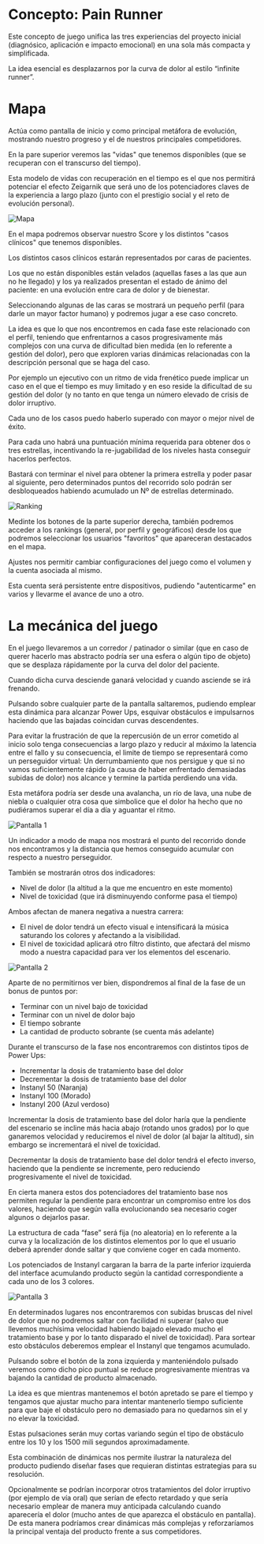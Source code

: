 # Concepto: Pain Runner

Este concepto de juego unifica las tres experiencias del proyecto inicial (diagnósico, aplicación e impacto emocional) en una sola más compacta y simplificada.

La idea esencial es desplazarnos por la curva de dolor al estilo “infinite runner”.

# Mapa

Actúa como pantalla de inicio y como principal metáfora de evolución, mostrando nuestro progreso y el de nuestros principales competidores.

En la pare superior veremos las "vidas" que tenemos disponibles (que se recuperan con el transcurso del tiempo).

Esta modelo de vidas con recuperación en el tiempo es el que nos permitirá potenciar el efecto Zeigarnik que será uno de los potenciadores claves de la experiencia a largo plazo (junto con el prestigio social y el reto de evolución personal).

![Mapa](../design/resources/runner/mapa.jpg)

En el mapa podremos observar nuestro Score y los distintos "casos clínicos" que tenemos disponibles.

Los distintos casos clínicos estarán representados por caras de pacientes.

Los que no están disponibles están velados (aquellas fases a las que aun no he llegado) y los ya realizados presentan el estado de ánimo del paciente: en una evolución entre cara de dolor y de bienestar.

Seleccionando algunas de las caras se mostrará un pequeño perfil (para darle un mayor factor humano) y podremos jugar a ese caso concreto.

La idea es que lo que nos encontremos en cada fase este relacionado con el perfil, teniendo que enfrentarnos a casos progresivamente más complejos con una curva de dificultad bien medida (en lo referente a gestión del dolor), pero que exploren varias dinámicas relacionadas con la descripción personal que se haga del caso.

Por ejemplo un ejecutivo con un ritmo de vida frenético puede implicar un caso en el que el tiempo es muy limitado y en eso reside la dificultad de su gestión del dolor (y no tanto en que tenga un número elevado de crisis de dolor irruptivo.

Cada uno de los casos puedo haberlo superado con mayor o mejor nivel de éxito. 

Para cada uno habrá una puntuación mínima requerida para obtener dos o tres estrellas, incentivando la re-jugabilidad de los niveles hasta conseguir hacerlos perfectos.

Bastará con terminar el nivel para obtener la primera estrella y poder pasar al siguiente, pero determinados puntos del recorrido solo podrán ser desbloqueados habiendo acumulado un Nº de estrellas determinado.

![Ranking](../design/resources/runner/ranking.jpg)

Medinte los botones de la parte superior derecha, también podremos acceder a los rankings (general, por perfil y geográficos) desde los que podremos seleccionar los usuarios "favoritos" que apareceran destacados en el mapa.

Ajustes nos permitir cambiar configuraciones del juego como el volumen y la cuenta asociada al mismo.

Esta cuenta será persistente entre dispositivos, pudiendo "autenticarme" en varios y llevarme el avance de uno a otro.


# La mecánica del juego
 
En el juego llevaremos a un corredor / patinador o similar (que en caso de querer hacerlo mas abstracto podría ser una esfera o algún tipo de objeto) que se desplaza rápidamente por la curva del dolor del paciente.
 
Cuando dicha curva desciende ganará velocidad y cuando asciende se irá frenando.
 
 Pulsando sobre cualquier parte de la pantalla saltaremos, pudiendo emplear esta dinámica para alcanzar Power Ups, esquivar obstáculos e impulsarnos haciendo que las bajadas coincidan curvas descendentes.
 
Para evitar la frustración de que la repercusión de un error cometido al inicio solo tenga consecuencias a largo plazo y reducir al máximo la latencia entre el fallo y su consecuencia, el limite de tiempo se representará como un perseguidor virtual: Un derrumbamiento que nos persigue y que si no vamos suficientemente rápido (a causa de haber enfrentado demasiadas subidas de dolor) nos alcance y termine la partida perdiendo una vida.
 
Esta metáfora podría ser desde una avalancha, un río de lava, una nube de niebla o cualquier otra cosa que simbolice que el dolor ha hecho que no pudiéramos superar el día a día y aguantar el ritmo.

![Pantalla 1](../design/resources/runner/juego-1.jpg)

Un indicador a modo de mapa nos mostrará el punto del recorrido donde nos encontramos y la distancia que hemos conseguido acumular con respecto a nuestro perseguidor.

También se mostrarán otros dos indicadores:

- Nivel de dolor (la altitud a la que me encuentro en este momento)
- Nivel de toxicidad (que irá disminuyendo conforme pasa el tiempo)

Ambos afectan de manera negativa a nuestra carrera:

- El nivel de dolor tendrá un efecto visual e intensificará la música saturando los colores y afectando a la visibilidad.
- El nivel de toxicidad aplicará otro filtro distinto, que afectará del mismo modo a nuestra capacidad para ver los elementos del escenario.

![Pantalla 2](../design/resources/runner/juego-2.jpg)

Aparte de no permitirnos ver bien, dispondremos al final de la fase de un bonus de puntos por:

- Terminar con un nivel bajo de toxicidad
- Terminar con un nivel de dolor bajo
- El tiempo sobrante
- La cantidad de producto sobrante (se cuenta más adelante)

Durante el transcurso de la fase nos encontraremos con distintos tipos de Power Ups:

- Incrementar la dosis de tratamiento base del dolor
- Decrementar la dosis de tratamiento base del dolor
- Instanyl 50 (Naranja)
- Instanyl 100 (Morado)
- Instanyl 200 (Azul verdoso)

Incrementar la dosis de tratamiento base del dolor haría que la pendiente del escenario se incline más hacia abajo (rotando unos grados) por lo que ganaremos velocidad y reduciremos el nivel de dolor (al bajar la altitud), sin embargo se incrementará el nivel de toxicidad.

Decrementar la dosis de tratamiento base del dolor tendrá el efecto inverso, haciendo que la pendiente se incremente, pero reduciendo progresivamente el nivel de toxicidad.

En cierta manera estos dos potenciadores del tratamiento base nos permiten regular la pendiente para encontrar un compromiso entre los dos valores, haciendo que según valla evolucionando sea necesario coger algunos o dejarlos pasar.

La estructura de cada “fase” será fija (no aleatoria) en lo referente a la curva y la localización de los distintos elementos por lo que el usuario deberá aprender donde saltar y que conviene coger en cada momento.

Los potenciados de Instanyl cargaran la barra de la parte inferior izquierda del interface acumulando producto según la cantidad correspondiente a cada uno de los 3 colores.

![Pantalla 3](../design/resources/runner/juego-3.jpg)

En determinados lugares nos encontraremos con subidas bruscas del nivel de dolor que no podremos saltar con facilidad ni superar (salvo que llevemos muchísima velocidad habiendo bajado elevado mucho el tratamiento base y por lo tanto disparado el nivel de toxicidad). Para sortear esto obstáculos deberemos emplear el Instanyl que tengamos acumulado.

Pulsando sobre el botón de la zona izquierda y manteniéndolo pulsado veremos como dicho pico puntual se reduce progresivamente mientras va bajando la cantidad de producto almacenado.

La idea es que mientras mantenemos el botón apretado se pare el tiempo y tengamos que ajustar mucho para intentar mantenerlo tiempo suficiente para que baje el obstáculo pero no demasiado para no quedarnos sin el y no elevar la toxicidad.

Estas pulsaciones serán muy cortas variando según el tipo de obstáculo entre los 10 y los 1500 mili segundos aproximadamente.

Esta combinación de dinámicas nos permite ilustrar la naturaleza del producto pudiendo diseñar fases que requieran distintas estrategias para su resolución.

Opcionalmente se podrían incorporar otros tratamientos del dolor irruptivo (por ejemplo de vía oral) que serían de efecto retardado y que sería necesario emplear de manera muy anticipada calculando cuando aparecería el dolor (mucho antes de que aparezca el obstáculo en pantalla). De esta manera podríamos crear dinámicas más complejas y reforzaríamos la principal ventaja del producto frente a sus competidores.

